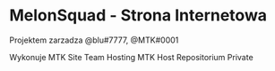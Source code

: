 # MelonSquad - Strona Internetowa

Projektem zarzadza @blu#7777, @MTK#0001

Wykonuje MTK Site Team
Hosting MTK Host
Repositorium Private
